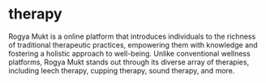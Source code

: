 # therapy
Rogya Mukt is a online platform that introduces individuals to the richness of traditional therapeutic practices, empowering them with knowledge and fostering a holistic approach to well-being. Unlike conventional wellness platforms, Rogya Mukt stands out through its diverse array of therapies, including leech therapy, cupping therapy, sound therapy, and more.
